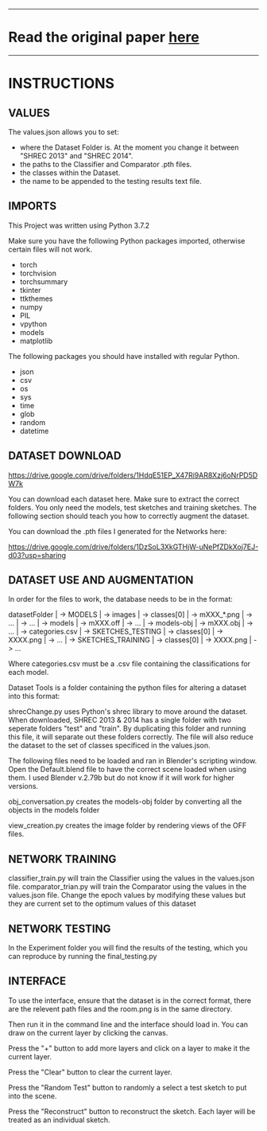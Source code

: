
---

# Read the original paper [here](https://github.com/Madalaski/MattRedmondL3Project/blob/master/3D_Shape_Retrieval_and_Sketched_SceneReconstruction_using_Triplet_Embedding_Final.pdf)

---

# INSTRUCTIONS

## VALUES

The values.json allows you to set:

- where the Dataset Folder is. At the moment you change it between "SHREC 2013" and "SHREC 2014".
- the paths to the Classifier and Comparator .pth files.
- the classes within the Dataset.
- the name to be appended to the testing results text file.


## IMPORTS

This Project was written using Python 3.7.2

Make sure you have the following Python packages imported, otherwise certain files will not work.

- torch
- torchvision
- torchsummary
- tkinter
- ttkthemes
- numpy
- PIL
- vpython
- models
- matplotlib

The following packages you should have installed with regular Python.

- json
- csv
- os
- sys
- time
- glob
- random
- datetime


## DATASET DOWNLOAD

https://drive.google.com/drive/folders/1HdqE51EP_X47Ri9AR8Xzj6oNrPD5DW7k

You can download each dataset here. Make sure to extract the correct folders. You only need the models, test sketches and training sketches. The following section should teach you how to correctly augment the dataset.

You can download the .pth files I generated for the Networks here:

https://drive.google.com/drive/folders/1DzSoL3XkGTHjW-uNePfZDkXoj7EJ-d03?usp=sharing


## DATASET USE AND AUGMENTATION

In order for the files to work, the database needs to be in the format:

datasetFolder
|
-> MODELS
   |
   -> images
      |
      -> classes[0]
	 |
	 -> mXXX_*.png
	 |
	 -> ...
      |
      -> ...
   |
   -> models
      |
      -> mXXX.off
      |
      -> ...
   |
   -> models-obj
      |
      -> mXXX.obj
      |
      -> ...
   |
   -> categories.csv
|
-> SKETCHES_TESTING
   |
   -> classes[0]
      |
      -> XXXX.png
      |
      -> ...
|
-> SKETCHES_TRAINING
   |
   -> classes[0]
      |
      -> XXXX.png
      |
      -> ...

Where categories.csv must be a .csv file containing the classifications for each model.


Dataset Tools is a folder containing the python files for altering a dataset into this format:

shrecChange.py uses Python's shrec library to move around the dataset. When downloaded, SHREC 2013 & 2014 has a single folder with two seperate folders "test" and "train".
By duplicating this folder and running this file, it will separate out these folders correctly. The file will also reduce the dataset to the set of classes specificed in the values.json.

The following files need to be loaded and ran in Blender's scripting window. Open the Default.blend file to have the correct scene loaded when using them. I used Blender v.2.79b but do not know if it will work for higher versions.

obj_conversation.py creates the models-obj folder by converting all the objects in the models folder

view_creation.py creates the image folder by rendering views of the OFF files.


## NETWORK TRAINING

classifier_train.py will train the Classifier using the values in the values.json file.
comparator_trian.py will train the Comparator using the values in the values.json file.
Change the epoch values by modifying these values but they are current set to the optimum values of this dataset


## NETWORK TESTING

In the Experiment folder you will find the results of the testing, which you can reproduce by running the final_testing.py


## INTERFACE

To use the interface, ensure that the dataset is in the correct format, there are the relevent path files and the room.png is in the same directory.

Then run it in the command line and the interface should load in. You can draw on the current layer by clicking the canvas.

Press the "+" button to add more layers and click on a layer to make it the current layer. 

Press the "Clear" button to clear the current layer.

Press the "Random Test" button to randomly a select a test sketch to put into the scene.

Press the "Reconstruct" button to reconstruct the sketch. Each layer will be treated as an individual sketch.
